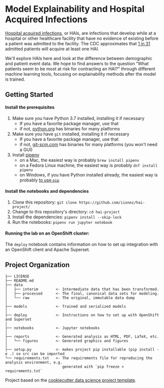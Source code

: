 # Model Explainability and Hospital Acquired Infections
[Hospital acquired infections](https://en.wikipedia.org/wiki/Hospital-acquired_infection#:~:text=A%20hospital-acquired%20infection%20HAI,or%20other%20health%20care%20facility), or HAIs, are infections that develop while at a hospital or other healthcare facility that have no evidence of existing before a patient was admitted to the facility. The CDC approximates that [1 in 31](https://www.cdc.gov/hai/data/index.html) admitted patients will acquire at least one HAI.

We'll explore HAIs here and look at the difference between demographic and patient event data. We hope to find answers to the question "What patients seem to be most at risk for contracting an HAI?" through different machine learning tools, focusing on explainability methods after the model is trained.

## Getting Started

#### Install the prerequisites

1. Make sure you have Python 3.7 installed, installing it if necessary
    - If you have a favorite package manager, use that
    - if not, [python.org](https://www.python.org/downloads/) has binaries for many platforms
2. Make sure you have `git` installed, installing it if necessary
    - If you have a favorite package manager, use that
    - if not, [git-scm.com](https://git-scm.com/downloads) has binaries for many platforms (you won't need a GUI)
3. Install [pipenv](https://docs.pipenv.org/en/latest/)
    - on a Mac, the easiest way is probably `brew install pipenv`
    - on a Fedora Linux machine, the easiest way is probably `dnf install pipenv`
    - on Windows, if you have Python installed already, the easiest way is probably [to use `pip`](https://docs.pipenv.org/en/latest/install/#pragmatic-installation-of-pipenv)  

#### Install the notebooks and dependencies

1.  Clone this repository:  `git clone https://github.com/iionez/hai-project/`
2.  Change to this repository's directory:  `cd hai-project`
3.  Install the dependencies:  `pipenv install --skip-lock`
4.  Run the notebooks:  `pipenv run jupyter notebook`

#### Running the lab on an OpenShift cluster:

The `deploy` notebook contains information on how to set up integration with an OpenShift client and Apache Superset.

## Project Organization

    ├── LICENSE
    ├── README.md
    ├── data
    │   ├── interim        <- Intermediate data that has been transformed.
    │   ├── processed      <- The final, canonical data sets for modeling.
    │   └── raw            <- The original, immutable data dump
    │
    ├── models             <- Trained and serialized models
    │
    ├── deploy             <- Instructions on how to set up with OpenShift and Superset
    │
    ├── notebooks          <- Jupyter notebooks
    │
    ├── reports            <- Generated analysis as HTML, PDF, LaTeX, etc.
    │   └── figures        <- Generated graphics and figures
    │
    ├── setup.py           <- makes project pip installable (pip install -e .) so src can be imported
    └── requirements.txt   <- The requirements file for reproducing the analysis environment, e.g.
                              generated with `pip freeze > requirements.txt`

Project based on the [cookiecutter data science project template](https://drivendata.github.io/cookiecutter-data-science/).


